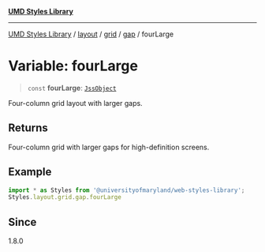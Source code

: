 [**UMD Styles Library**](../../../../../../README.md)

***

[UMD Styles Library](../../../../../../README.md) / [layout](../../../../../README.md) / [grid](../../../README.md) / [gap](../README.md) / fourLarge

# Variable: fourLarge

> `const` **fourLarge**: [`JssObject`](../../../../../../utilities/namespaces/transform/type-aliases/JssObject.md)

Four-column grid layout with larger gaps.

## Returns

Four-column grid with larger gaps for high-definition screens.

## Example

```typescript
import * as Styles from '@universityofmaryland/web-styles-library';
Styles.layout.grid.gap.fourLarge
```

## Since

1.8.0
